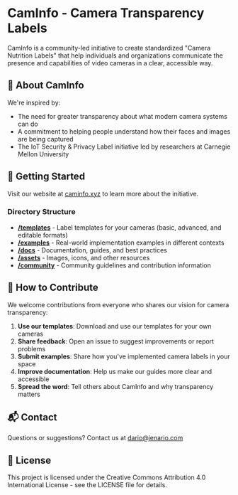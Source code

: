 # CamInfo - Camera Transparency Labels

CamInfo is a community-led initiative to create standardized "Camera Nutrition Labels" that help individuals and organizations communicate the presence and capabilities of video cameras in a clear, accessible way.

## 🌟 About CamInfo

We're inspired by:
- The need for greater transparency about what modern camera systems can do
- A commitment to helping people understand how their faces and images are being captured
- The IoT Security & Privacy Label initiative led by researchers at Carnegie Mellon University

## 🚀 Getting Started

Visit our website at [caminfo.xyz](https://caminfo.xyz) to learn more about the initiative.

### Directory Structure

- **[/templates](/templates)** - Label templates for your cameras (basic, advanced, and editable formats)
- **[/examples](/examples)** - Real-world implementation examples in different contexts
- **[/docs](/docs)** - Documentation, guides, and best practices
- **[/assets](/assets)** - Images, icons, and other resources
- **[/community](/community)** - Community guidelines and contribution information

## 🤝 How to Contribute

We welcome contributions from everyone who shares our vision for camera transparency:

1. **Use our templates**: Download and use our templates for your own cameras
2. **Share feedback**: Open an issue to suggest improvements or report problems
3. **Submit examples**: Share how you've implemented camera labels in your space
4. **Improve documentation**: Help us make our guides more clear and accessible
5. **Spread the word**: Tell others about CamInfo and why transparency matters

## 📬 Contact

Questions or suggestions? Contact us at [dario@jenario.com](mailto:dario@jenario.com)

## 📄 License

This project is licensed under the Creative Commons Attribution 4.0 International License - see the LICENSE file for details. 